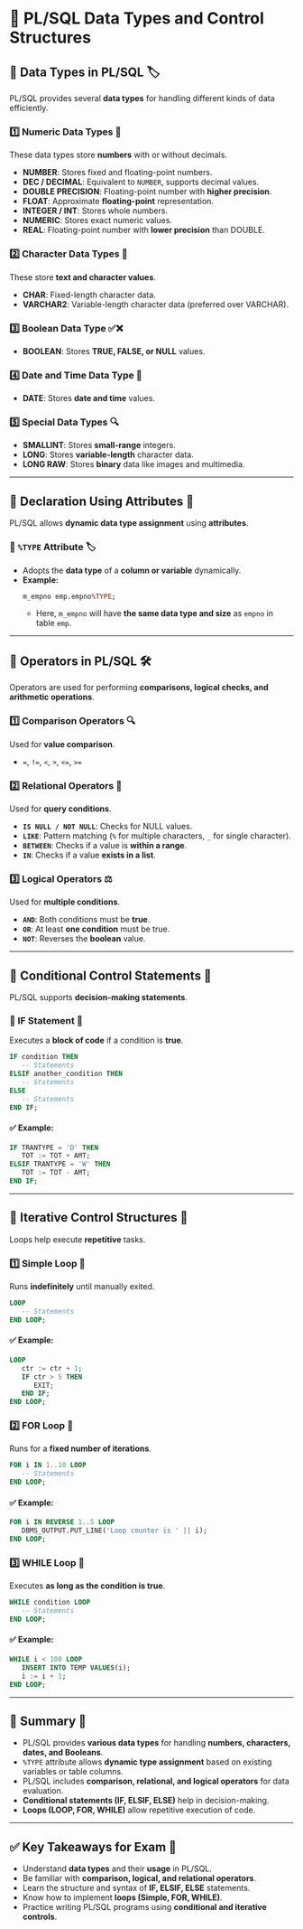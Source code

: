 # 📌 PL/SQL Data Types and Control Structures

## 🔹 Data Types in PL/SQL 🏷️
PL/SQL provides several **data types** for handling different kinds of data efficiently.

### 1️⃣ Numeric Data Types 🔢
These data types store **numbers** with or without decimals.
- **NUMBER**: Stores fixed and floating-point numbers.
- **DEC / DECIMAL**: Equivalent to `NUMBER`, supports decimal values.
- **DOUBLE PRECISION**: Floating-point number with **higher precision**.
- **FLOAT**: Approximate **floating-point** representation.
- **INTEGER / INT**: Stores whole numbers.
- **NUMERIC**: Stores exact numeric values.
- **REAL**: Floating-point number with **lower precision** than DOUBLE.

### 2️⃣ Character Data Types 📝
These store **text and character values**.
- **CHAR**: Fixed-length character data.
- **VARCHAR2**: Variable-length character data (preferred over VARCHAR).

### 3️⃣ Boolean Data Type ✅❌
- **BOOLEAN**: Stores **TRUE, FALSE, or NULL** values.

### 4️⃣ Date and Time Data Type 📅
- **DATE**: Stores **date and time** values.

### 5️⃣ Special Data Types 🔍
- **SMALLINT**: Stores **small-range** integers.
- **LONG**: Stores **variable-length** character data.
- **LONG RAW**: Stores **binary** data like images and multimedia.

---

## 🔹 Declaration Using Attributes 📌
PL/SQL allows **dynamic data type assignment** using **attributes**.

### 🔸 `%TYPE` Attribute 🏷️
- Adopts the **data type** of a **column or variable** dynamically.
- **Example:**
  ```sql
  m_empno emp.empno%TYPE;
  ```
  - Here, `m_empno` will have **the same data type and size** as `empno` in table `emp`.

---

## 🔹 Operators in PL/SQL 🛠️
Operators are used for performing **comparisons, logical checks, and arithmetic operations**.

### 1️⃣ **Comparison Operators** 🔍
Used for **value comparison**.
- `=`, `!=`, `<`, `>`, `<=`, `>=`

### 2️⃣ **Relational Operators** 🔄
Used for **query conditions**.
- **`IS NULL / NOT NULL`**: Checks for NULL values.
- **`LIKE`**: Pattern matching (`%` for multiple characters, `_` for single character).
- **`BETWEEN`**: Checks if a value is **within a range**.
- **`IN`**: Checks if a value **exists in a list**.

### 3️⃣ **Logical Operators** ⚖️
Used for **multiple conditions**.
- **`AND`**: Both conditions must be **true**.
- **`OR`**: At least **one condition** must be true.
- **`NOT`**: Reverses the **boolean** value.

---

## 🔹 Conditional Control Statements 🔀
PL/SQL supports **decision-making statements**.

### 🔸 IF Statement 🏁
Executes a **block of code** if a condition is **true**.
```sql
IF condition THEN
   -- Statements
ELSIF another_condition THEN
   -- Statements
ELSE
   -- Statements
END IF;
```
#### ✅ Example:
```sql
IF TRANTYPE = 'D' THEN
   TOT := TOT + AMT;
ELSIF TRANTYPE = 'W' THEN
   TOT := TOT - AMT;
END IF;
```

---

## 🔹 Iterative Control Structures 🔄
Loops help execute **repetitive** tasks.

### 1️⃣ Simple Loop 🔄
Runs **indefinitely** until manually exited.
```sql
LOOP
   -- Statements
END LOOP;
```
#### ✅ Example:
```sql
LOOP
   ctr := ctr + 1;
   IF ctr > 5 THEN
      EXIT;
   END IF;
END LOOP;
```

### 2️⃣ FOR Loop 🔢
Runs for a **fixed number of iterations**.
```sql
FOR i IN 1..10 LOOP
   -- Statements
END LOOP;
```
#### ✅ Example:
```sql
FOR i IN REVERSE 1..5 LOOP
   DBMS_OUTPUT.PUT_LINE('Loop counter is ' || i);
END LOOP;
```

### 3️⃣ WHILE Loop 🔁
Executes **as long as the condition is true**.
```sql
WHILE condition LOOP
   -- Statements
END LOOP;
```
#### ✅ Example:
```sql
WHILE i < 100 LOOP
   INSERT INTO TEMP VALUES(i);
   i := i + 1;
END LOOP;
```

---

## 📌 Summary 📖
- PL/SQL provides **various data types** for handling **numbers, characters, dates, and Booleans**.
- `%TYPE` attribute allows **dynamic type assignment** based on existing variables or table columns.
- PL/SQL includes **comparison, relational, and logical operators** for data evaluation.
- **Conditional statements (IF, ELSIF, ELSE)** help in decision-making.
- **Loops (LOOP, FOR, WHILE)** allow repetitive execution of code.

---

## ✅ Key Takeaways for Exam 🎯
- Understand **data types** and their **usage** in PL/SQL.
- Be familiar with **comparison, logical, and relational operators**.
- Learn the structure and syntax of **IF, ELSIF, ELSE** statements.
- Know how to implement **loops (Simple, FOR, WHILE)**.
- Practice writing PL/SQL programs using **conditional and iterative controls**.

